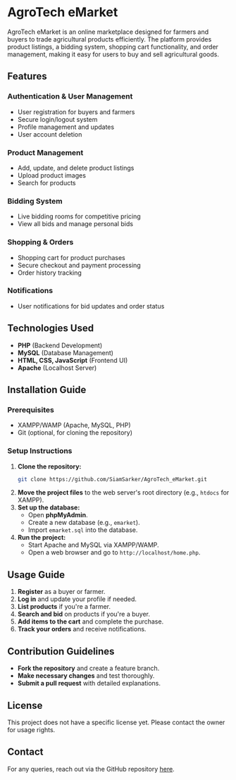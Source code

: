 # AgroTech eMarket

AgroTech eMarket is an online marketplace designed for farmers and buyers to trade agricultural products efficiently. The platform provides product listings, a bidding system, shopping cart functionality, and order management, making it easy for users to buy and sell agricultural goods.

## Features

### Authentication & User Management
- User registration for buyers and farmers
- Secure login/logout system
- Profile management and updates
- User account deletion

### Product Management
- Add, update, and delete product listings
- Upload product images
- Search for products

### Bidding System
- Live bidding rooms for competitive pricing
- View all bids and manage personal bids

### Shopping & Orders
- Shopping cart for product purchases
- Secure checkout and payment processing
- Order history tracking

### Notifications
- User notifications for bid updates and order status

## Technologies Used
- **PHP** (Backend Development)
- **MySQL** (Database Management)
- **HTML, CSS, JavaScript** (Frontend UI)
- **Apache** (Localhost Server)

## Installation Guide

### Prerequisites
- XAMPP/WAMP (Apache, MySQL, PHP)
- Git (optional, for cloning the repository)

### Setup Instructions
1. **Clone the repository:**
   ```bash
   git clone https://github.com/SiamSarker/AgroTech_eMarket.git
   ```
2. **Move the project files** to the web server's root directory (e.g., `htdocs` for XAMPP).
3. **Set up the database:**
   - Open **phpMyAdmin**.
   - Create a new database (e.g., `emarket`).
   - Import `emarket.sql` into the database.
4. **Run the project:**
   - Start Apache and MySQL via XAMPP/WAMP.
   - Open a web browser and go to `http://localhost/home.php`.

## Usage Guide
1. **Register** as a buyer or farmer.
2. **Log in** and update your profile if needed.
3. **List products** if you're a farmer.
4. **Search and bid** on products if you're a buyer.
5. **Add items to the cart** and complete the purchase.
6. **Track your orders** and receive notifications.

## Contribution Guidelines
- **Fork the repository** and create a feature branch.
- **Make necessary changes** and test thoroughly.
- **Submit a pull request** with detailed explanations.

## License
This project does not have a specific license yet. Please contact the owner for usage rights.

## Contact
For any queries, reach out via the GitHub repository [here](https://github.com/SiamSarker/AgroTech_eMarket).
